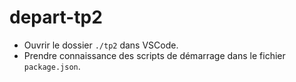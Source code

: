 # depart-tp2

- Ouvrir le dossier `./tp2` dans VSCode. 
- Prendre connaissance des scripts de démarrage dans le fichier `package.json`.